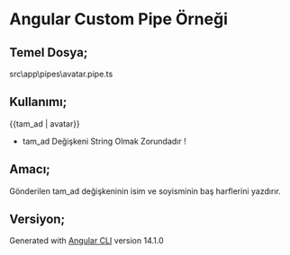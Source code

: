 # Angular Custom Pipe Örneği

## Temel Dosya;
src\app\pipes\avatar.pipe.ts

## Kullanımı;
{{tam_ad | avatar}}
* tam_ad Değişkeni String Olmak Zorundadır !

## Amacı;
Gönderilen tam_ad değişkeninin isim ve soyisminin baş harflerini yazdırır.

## Versiyon;
Generated with [Angular CLI](https://github.com/angular/angular-cli) version 14.1.0